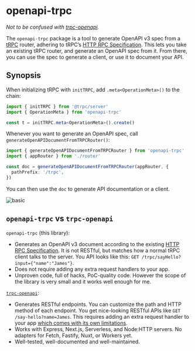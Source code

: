 # openapi-trpc

_Not to be confused with [trpc-openapi](https://github.com/jlalmes/trpc-openapi)._

The `openapi-trpc` package is a tool to generate OpenAPI v3 spec from a [tRPC](https://trpc.io) router, adhering to tRPC’s [HTTP RPC Specification](https://trpc.io/docs/rpc). This lets you take an existing tRPC router, and generate an OpenAPI spec from it. From there, you can use the spec to generate a client, or use it to document your API.

## Synopsis

When initializing tRPC with `initTRPC`, add `.meta<OperationMeta>()` to the chain:

```ts
import { initTRPC } from '@trpc/server'
import { OperationMeta } from 'openapi-trpc'

const t = initTRPC.meta<OperationMeta>().create()
```

Whenever you want to generate an OpenAPI spec, call `generateOpenAPIDocumentFromTRPCRouter()`:

```ts
import { generateOpenAPIDocumentFromTRPCRouter } from 'openapi-trpc'
import { appRouter } from './router'

const doc = generateOpenAPIDocumentFromTRPCRouter(appRouter, {
  pathPrefix: '/trpc',
})
```

You can then use the `doc` to generate API documentation or a client.

![basic](https://user-images.githubusercontent.com/193136/218788215-f7f9892b-c120-403e-ba4d-ebf334f5a2a6.png)

## `openapi-trpc` vs `trpc-openapi`

`openapi-trpc` (this library):

- Generates an OpenAPI v3 document according to the existing [HTTP RPC Specification](https://trpc.io/docs/rpc). It is not RESTful, but matches how a normal tRPC client talks to the server. You API looks like this: `GET /trpc/sayHello?input={"name":"James"}`.
- Does not require adding any extra request handlers to your app.
- Unproven code, full of hacks, PoC-quality code. However the scope of the library is very small and it works well enough for me.

[`trpc-openapi`](https://github.com/jlalmes/trpc-openapi):

- Generates RESTful endpoints. You can customize the path and HTTP method of each endpoint. You get nice-looking RESTful APIs like `GET /say-hello?name=James`. This requires adding an extra request handler to your app [which comes with its own limitations](https://github.com/jlalmes/trpc-openapi#requirements).
- Works with Express, Next.js, Serverless, and Node:HTTP servers. No adapters for Fetch, Fastify, Nuxt, or Workers yet.
- Well-tested, well-documented and well-maintained.
